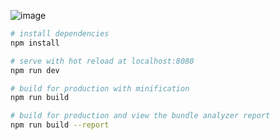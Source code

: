 ![image](https://github.com/wl001/vue2-elm/blob/master/images/elm.gif)



``` bash
# install dependencies
npm install

# serve with hot reload at localhost:8080
npm run dev

# build for production with minification
npm run build

# build for production and view the bundle analyzer report
npm run build --report
```
